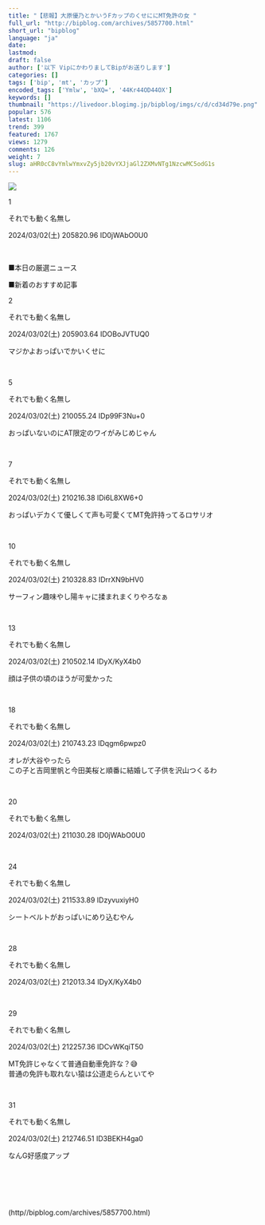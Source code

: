 ```yaml
---
title: "【悲報】大原優乃とかいうFカップのくせににMT免許の女 "
full_url: "http://bipblog.com/archives/5857700.html"
short_url: "bipblog"
language: "ja"
date: 
lastmod: 
draft: false
author: ['以下 VipにかわりましてBipがお送りします']
categories: []
tags: ['bip', 'mt', 'カップ']
encoded_tags: ['Ymlw', 'bXQ=', '44Kr44OD44OX']
keywords: []
thumbnail: "https://livedoor.blogimg.jp/bipblog/imgs/c/d/cd34d79e.png"
popular: 576
latest: 1106
trend: 399
featured: 1767
views: 1279
comments: 126
weight: 7
slug: aHR0cC8vYmlwYmxvZy5jb20vYXJjaGl2ZXMvNTg1NzcwMC5odG1s
---
```


![](https://livedoor.blogimg.jp/bipblog/imgs/c/d/cd34d79e.png)

<div><p class='t_h'>1 <p>それでも動く名無し</p> <p> 2024/03/02(土) 205820.96 ID0jWAbO0U0</p></p> <br> <a name='more'></a> <p> </p> <p class='rss-modern20211112-title'>■本日の厳選ニュース</p> <p class='rss-modern20211112-title'>■新着のおすすめ記事</p> <p class='t_h'>2 <p>それでも動く名無し</p> <p> 2024/03/02(土) 205903.64 IDOBoJVTUQ0</p></p> <p class='t_b'> マジかよおっぱいでかいくせに </p><br> <p class='t_h'>5 <p>それでも動く名無し</p> <p> 2024/03/02(土) 210055.24 IDp99F3Nu+0</p></p> <p class='t_b'> おっぱいないのにAT限定のワイがみじめじゃん </p><br> <p class='t_h'>7 <p>それでも動く名無し</p> <p> 2024/03/02(土) 210216.38 IDi6L8XW6+0</p></p> <p class='t_b'> おっぱいデカくて優しくて声も可愛くてMT免許持ってるロサリオ </p><br> <p class='t_h'>10 <p>それでも動く名無し</p> <p> 2024/03/02(土) 210328.83 IDrrXN9bHV0</p></p> <p class='t_b'> サーフィン趣味やし陽キャに揉まれまくりやろなぁ </p><br> <p class='t_h'>13 <p>それでも動く名無し</p> <p> 2024/03/02(土) 210502.14 IDyX/KyX4b0</p></p> <p class='t_b'> 顔は子供の頃のほうが可愛かった </p><br> <p class='t_h'>18 <p>それでも動く名無し</p> <p> 2024/03/02(土) 210743.23 IDqgm6pwpz0</p></p> <p class='t_b'> オレが大谷やったら <br> この子と吉岡里帆と今田美桜と順番に結婚して子供を沢山つくるわ </p><br> <p class='t_h'>20 <p>それでも動く名無し</p> <p> 2024/03/02(土) 211030.28 ID0jWAbO0U0</p></p> <br> <p class='t_h'>24 <p>それでも動く名無し</p> <p> 2024/03/02(土) 211533.89 IDzyvuxiyH0</p></p> <p class='t_b'> シートベルトがおっぱいにめり込むやん </p><br> <p class='t_h'>28 <p>それでも動く名無し</p> <p> 2024/03/02(土) 212013.34 IDyX/KyX4b0</p></p> <br> <p class='t_h'>29 <p>それでも動く名無し</p> <p> 2024/03/02(土) 212257.36 IDCvWKqiT50</p></p> <p class='t_b'> MT免許じゃなくて普通自動車免許な？😅 <br> 普通の免許も取れない猿は公道走らんといてや </p><br> <p class='t_h'>31 <p>それでも動く名無し</p> <p> 2024/03/02(土) 212746.51 ID3BEKH4ga0</p></p> <p class='t_b'> なんG好感度アップ </p><br> <br> <br clear='left'> <br> <p class='ent_res'></p> <p id='ad2'></p> <p> </p> <p class='ent_sub_block_body'> </p> </div>

(http//bipblog.com/archives/5857700.html)
